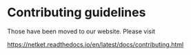 # Contributing guidelines

Those have been moved to our website. Please visit

https://netket.readthedocs.io/en/latest/docs/contributing.html
